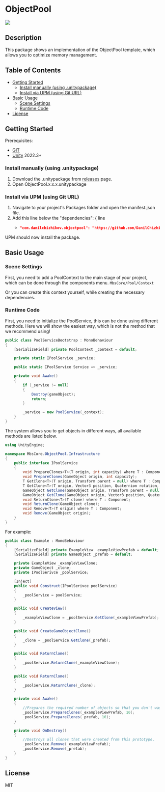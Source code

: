 # ObjectPool
![](https://img.shields.io/badge/unity-2022.3+-000.svg)

## Description
This package shows an implementation of the ObjectPool template, which allows you to optimize memory management.

## Table of Contents
- [Getting Started](#Getting-Started)
    - [Install manually (using .unitypackage)](#Install-manually-(using-.unitypackage))
    - [Install via UPM (using Git URL)](#Install-via-UPM-(using-Git-URL))
- [Basic Usage](#Basic-Usage)
    - [Scene Settings](#Scene-Settings)
    - [Runtime Code](#Runtime-Code)
- [License](#License)

## Getting Started
Prerequisites:
- [GIT](https://git-scm.com/downloads)
- [Unity](https://unity.com/releases/editor/archive) 2022.3+

### Install manually (using .unitypackage)
1. Download the .unitypackage from [releases](https://github.com/DanilChizhikov/ObjectPool/releases/) page.
2. Open ObjectPool.x.x.x.unitypackage

### Install via UPM (using Git URL)
1. Navigate to your project's Packages folder and open the manifest.json file.
2. Add this line below the "dependencies": { line
    - ```json title="Packages/manifest.json"
      "com.danilchizhikov.objectpool": "https://github.com/DanilChizhikov/ObjectPool.git?path=Assets/ObjectPool#0.0.1",
      ```
UPM should now install the package.

## Basic Usage

### Scene Settings
First, you need to add a PoolContext to the main stage of your project, which can be done through the components menu.
`MbsCore/Pool/Context`

Or you can create this context yourself, while creating the necessary dependencies.

### Runtime Code
First, you need to initialize the PoolService, this can be done using different methods.
Here we will show the easiest way, which is not the method that we recommend using!
```csharp
public class PoolServiceBootstrap : MonoBehaviour
{
    [SerializeField] private PoolContext _context = default;

    private static IPoolService _service;

    public static IPoolService Service => _service;

    private void Awake()
    {
        if (_service != null)
        {
            Destroy(gameObject);
            return;
        }

        _service = new PoolService(_context);
    }
}
```

The system allows you to get objects in different ways, all available methods are listed below.
```csharp
using UnityEngine;

namespace MbsCore.ObjectPool.Infrastructure
{
    public interface IPoolService
    {
        void PrepareClones<T>(T origin, int capacity) where T : Component;
        void PrepareClones(GameObject origin, int capacity);
        T GetClone<T>(T origin, Transform parent = null) where T : Component;
        T GetClone<T>(T origin, Vector3 position, Quaternion rotation, Transform parent = null) where T : Component;
        GameObject GetClone(GameObject origin, Transform parent = null);
        GameObject GetClone(GameObject origin, Vector3 position, Quaternion rotation, Transform parent = null);
        void ReturnClone<T>(T clone) where T : Component;
        void ReturnClone(GameObject clone);
        void Remove<T>(T origin) where T : Component;
        void Remove(GameObject origin);
    }
}
```

For example:
```csharp
public class Example : MonoBehaviour
{
    [SerializeField] private ExampleView _exampleViewPrefab = default;
    [SerializeField] private GameObject _prefab = default;

    private ExampleView _exampleViewClone;
    private GameObject _clone;
    private IPoolSerivce _poolService;

    [Inject]
    public void Construct(IPoolSerivce poolService)
    {
        _poolService = poolService;
    }

    public void CreateView()
    {
        _exampleViewClone = _poolService.GetClone(_exampleViewPrefab);
    }

    public void CreateGameObjectClone()
    {
        _clone = _poolService.GetClone(_prefab);
    }

    public void ReturnClone()
    {
        _poolService.ReturnClone(_exampleViewClone);
    }

    public void ReturnClone()
    {
        _poolService.ReturnClone(_clone);
    }

    private void Awake()
    {
        //Prepares the required number of objects so that you don't waste time creating them in the future.
        _poolService.PrepareClones(_exampleViewPrefab, 10);
        _poolService.PrepareClones(_prefab, 10);
    }

    private void OnDestroy()
    {
        //Destroys all clones that were created from this prototype.
        _poolService.Remove(_exampleViewPrefab);
        _poolService.Remove(_prefab);
    }
}
```

## License

MIT